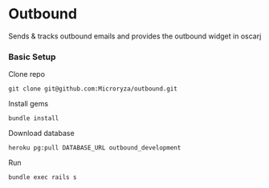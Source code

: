 # Outbound

Sends & tracks outbound emails and provides the outbound widget in oscarj

### Basic Setup

Clone repo
```
git clone git@github.com:Microryza/outbound.git
```

Install gems
```
bundle install
```

Download database
```
heroku pg:pull DATABASE_URL outbound_development
```

Run
```
bundle exec rails s
```
